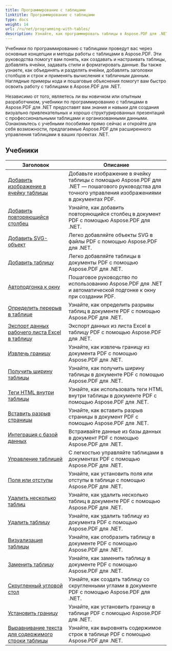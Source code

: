 ```yaml
---
title: Программирование с таблицами
linktitle: Программирование с таблицами
type: docs
weight: 14
url: /ru/net/programming-with-tables/
description: Узнайте, как программировать таблицы в Aspose.PDF для .NET, с помощью пошаговых руководств.
---
```

Учебники по программированию с таблицами проведут вас через основные концепции и методы работы с таблицами в Aspose.PDF. Эти руководства помогут вам понять, как создавать и настраивать таблицы, добавлять ячейки, задавать стили и форматировать данные. Вы также узнаете, как объединять и разделять ячейки, добавлять заголовки столбцов и строк и применять вычисления к табличным данным. Наглядные примеры кода и пошаговые объяснения помогут вам быстро освоить работу с таблицами в Aspose.PDF для .NET.

Независимо от того, являетесь ли вы новичком или опытным разработчиком, учебники по программированию с таблицами в Aspose.PDF для .NET предоставят вам знания и навыки для создания визуально привлекательных и хорошо структурированных презентаций с профессиональными таблицами и организованными данными. Ознакомьтесь с учебными пособиями прямо сейчас и откройте для себя возможности, предлагаемые Aspose.PDF для расширенного управления таблицами в ваших проектах .NET.

## Учебники
| Заголовок | Описание |
| --- | --- | 
| [Добавить изображение в ячейку таблицы](./add-image-in-a-table-cell/) | Добавьте изображение в ячейку таблицы с помощью Aspose.PDF для .NET — пошагового руководства для точного управления изображениями в документах PDF. |  
| [Добавить повторяющийся столбец](./add-repeating-column/) | Узнайте, как добавить повторяющийся столбец в документ PDF с помощью Aspose.PDF для .NET. |  
| [Добавить SVG-объект](./add-svg-object/) | Легко добавляйте объекты SVG в файлы PDF с помощью Aspose.PDF для .NET. |  
| [Добавить таблицу](./add-table/) | Легко добавляйте таблицы в документы PDF с помощью Aspose.PDF для .NET. |  
| [Автоподгонка к окну](./auto-fit-to-window/) | Пошаговое руководство по использованию Aspose.PDF для .NET и автоматической подгонке к окну при создании PDF. |  
| [Определить перерыв в таблице](./determine-table-break/) | Узнайте, как определить разрывы таблиц в документе PDF с помощью Aspose.PDF для .NET. |  
| [Экспорт данных рабочего листа Excel в таблицу](./export-excel-worksheet-data-to-table/) | Экспорт данных из листа Excel в таблицу PDF с помощью Aspose.PDF для .NET. |  
| [Извлечь границу](./extract-border/) | Узнайте, как извлечь границу из документа PDF с помощью Aspose.PDF для .NET. |  
| [Получить ширину таблицы](./get-table-width/) | Узнайте, как получить ширину таблицы в документе PDF с помощью Aspose.PDF для .NET. |  
| [Теги HTML внутри таблицы](./html-tags-inside-table/) | Узнайте, как использовать теги HTML внутри таблицы в документе PDF с помощью Aspose.PDF для .NET. |  
| [Вставить разрыв страницы](./insert-page-break/) | Узнайте, как вставить разрыв страницы в документ PDF с помощью Aspose.PDF для .NET. |  
| [Интеграция с базой данных](./integrate-with-database/) | Встраивайте данные из базы данных в документ PDF с помощью Aspose.PDF для .NET. |  
| [Управление таблицей](./manipulate-table/) | С легкостью управляйте таблицами в документах PDF с помощью Aspose.PDF для .NET. |  
| [Поля или отступы](./margins-or-padding/) | Узнайте, как установить поля или отступы в таблице с помощью Aspose.PDF для .NET. |  
| [Удалить несколько таблиц](./remove-multiple-tables/) | Узнайте, как удалить несколько таблиц в документе PDF с помощью Aspose.PDF для .NET. |  
| [Удалить таблицу](./remove-table/) | Узнайте, как удалить таблицу из документа PDF с помощью Aspose.PDF для .NET. |  
| [Визуализация таблицы](./render-table/) | Узнайте, как отобразить таблицу в документе PDF с помощью Aspose.PDF для .NET. |  
| [Заменить таблицу](./replace-table/) | Узнайте, как заменить таблицу в документе PDF с помощью Aspose.PDF для .NET. |  
| [Скругленный угловой стол](./rounded-corner-table/) | Узнайте, как создать таблицу со скругленными углами в документе PDF с помощью Aspose.PDF для .NET. |  
| [Установить границу](./set-border/) | Узнайте, как установить границу в таблице PDF с помощью Aspose.PDF для .NET. |  
| [Выравнивание текста для содержимого строки таблицы](./text-alignment-for-table-row-content/) | Узнайте, как выровнять содержимое строк в таблице PDF с помощью Aspose.PDF для .NET. |  